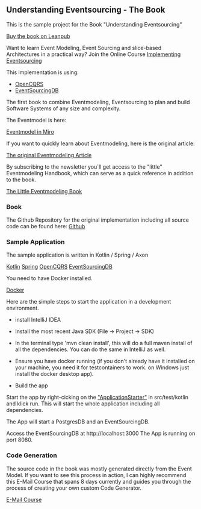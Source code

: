 ## Understanding Eventsourcing - The Book

This is the sample project for the Book "Understanding Eventsourcing"

[Buy the book on Leanpub](https://leanpub.com/eventmodeling-and-eventsourcing)

Want to learn Event Modeling, Event Sourcing and slice-based Architectures in a practical way?
Join the Online Course [Implementing Eventsourcing](https://www.eventsourcingcourse.com)

This implementation is using:
- [OpenCQRS](https://github.com/open-cqrs/opencqrs)
- [EventSourcingDB](https://www.thenativeweb.io/products/eventsourcingdb)

The first book to combine Eventmodeling, Eventsourcing to plan and build Software Systems of any size and complexity.

The Eventmodel is here:

[Eventmodel in Miro](https://miro.com/app/board/uXjVKvTN_NQ=/)

If you want to quickly learn about Eventmodeling, here is the original article:

[The original Eventmodeling Article](https://eventmodeling.org/posts/what-is-event-modeling/)

By subscribing to the newsletter you´ll get access to the "little" Eventmodeling Handbook, which can serve as a quick reference in addition to the book.

[The Little Eventmodeling Book](https://newsletter.nebulit.de/)

### Book

The Github Repository for the original implementation including all source code can be found here:
[Github](https://github.com/dilgerma/eventsourcing-book)

### Sample Application

The sample application is written in Kotlin / Spring / Axon

[Kotlin](https://kotlinlang.org/)
[Spring](https://spring.io/projects/spring-framework)
[OpenCQRS](https://github.com/open-cqrs/opencqrs)
[EventSourcingDB](https://www.thenativeweb.io/products/eventsourcingdb)

You need to have Docker installed.

[Docker](https://www.docker.com/)

Here are the simple steps to start the application in a development environment.

- install IntelliJ IDEA

- Install the most recent Java SDK (File -> Project -> SDK)

- In the terminal type 'mvn clean install', this will do a full maven install of all the dependencies. You can do the same in IntelliJ as well.

- Ensure you have docker running (if you don't already have it installed on your machine, you need it for testcontainers to work. on Windows just install the docker desktop app).

- Build the app

Start the app by right-cicking on the ["ApplicationStarter"](https://github.com/dilgerma/eventsourcing-book/blob/main/src/test/kotlin/de/eventsourcingbook/cart/ApplicationStarter.kt) in src/test/kotlin and klick run.
This will start the whole application including all dependencies.

The App will start a PostgresDB and an EventSourcingDB.

Access the EventSourcingDB at http://localhost:3000
The App is running on port 8080.

### Code Generation

The source code in the book was mostly generated directly from the Event Model. If you want to see this process in action, I can highly
recommend this E-Mail Course that spans 8 days currently and guides you through the process of creating your own custom Code Generator.

[E-Mail Course](https://newsletter.nebulit.de/generator)
